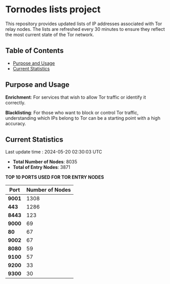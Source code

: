# Tornodes lists project

This repository provides updated lists of IP addresses associated with Tor relay nodes. The lists are refreshed every 30 minutes to ensure they reflect the most current state of the Tor network.

## Table of Contents

- [Purpose and Usage](#purpose-and-usage)
- [Current Statistics](#current-statistics)


## Purpose and Usage

**Enrichment**: For services that wish to allow Tor traffic or identify it correctly.

**Blacklisting**: For those who want to block or control Tor traffic, understanding which IPs belong to Tor can be a starting point with a high accuracy.

## Current Statistics

Last update time : 2024-05-20 02:30:03 UTC

- **Total Number of Nodes**: 8035
- **Total of Entry Nodes**: 3871

**TOP 10 PORTS USED FOR TOR ENTRY NODES**

| **Port** | **Number of Nodes** |
|------|-----------------|
| **9001**   | 1308  |
| **443**   | 1286  |
| **8443**   | 123  |
| **9000**   | 69  |
| **80**   | 67  |
| **9002**   | 67  |
| **8080**   | 59  |
| **9100**   | 57  |
| **9200**   | 33  |
| **9300**   | 30  |

